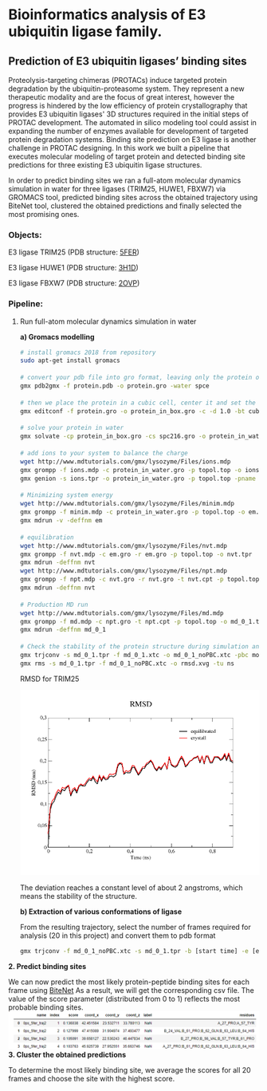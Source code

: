 # Bioinformatics analysis of E3 ubiquitin ligase family. 
## Prediction of E3 ubiquitin ligases’ binding sites



Proteolysis-targeting chimeras (PROTACs) induce targeted protein degradation by the ubiquitin-proteasome system. They represent a new therapeutic modality and are the focus of great interest, however the progress is hindered by the low efficiency of protein crystallography that provides E3 ubiquitin ligases' 3D structures required in the initial steps of PROTAC development. The automated in silico modeling tool could assist in expanding the number of enzymes available for development of targeted protein degradation systems. Binding site prediction on E3 ligase is another challenge in PROTAC designing. In this work we built a pipeline that executes molecular modeling of target protein and detected binding site predictions for three existing E3 ubiquitin ligase structures. 

In order to predict binding sites we ran a full-atom molecular dynamics simulation in water for three ligases (TRIM25, HUWE1, FBXW7) via GROMACS tool, predicted binding sites across the obtained trajectory using BiteNet tool, clustered the obtained predictions and finally selected the most promising ones.

### Objects:
Е3 ligase ТRIM25 (PDB structure: [5FER](https://www.rcsb.org/structure/5FER))

Е3 ligase HUWE1 (PDB structure: [3H1D](https://www.rcsb.org/structure/3H1D))

Е3 ligase FBXW7 (PDB structure: [2OVP](https://www.rcsb.org/structure/2OVP))

### Pipeline:
1. Run full-atom molecular dynamics simulation in water

      __a) Gromacs modelling__
      
      ```bash
      # install gromacs 2018 from repository
      sudo apt-get install gromacs 
      
      # convert your pdb file into gro format, leaving only the protein of interest in the configuration (for this you can use grep or any other way). Select field amber03
      gmx pdb2gmx -f protein.pdb -o protein.gro -water spce
      
      # then we place the protein in a cubic cell, center it and set the distance to the cell border at 1 nm
      gmx editconf -f protein.gro -o protein_in_box.gro -c -d 1.0 -bt cubic
      
      # solve your protein in water
      gmx solvate -cp protein_in_box.gro -cs spc216.gro -o protein_in_water.gro -p topol.top
      
      # add ions to your system to balance the charge
      wget http://www.mdtutorials.com/gmx/lysozyme/Files/ions.mdp
      gmx grompp -f ions.mdp -c protein_in_water.gro -p topol.top -o ions.tpr
      gmx genion -s ions.tpr -o protein_in_water.gro -p topol.top -pname NA -nname CL -neutral
       
      # Minimizing system energy
      wget http://www.mdtutorials.com/gmx/lysozyme/Files/minim.mdp
      gmx grompp -f minim.mdp -c protein_in_water.gro -p topol.top -o em.tpr
      gmx mdrun -v -deffnm em
      
      # equilibration
      wget http://www.mdtutorials.com/gmx/lysozyme/Files/nvt.mdp
      gmx grompp -f nvt.mdp -c em.gro -r em.gro -p topol.top -o nvt.tpr
      gmx mdrun -deffnm nvt
      wget http://www.mdtutorials.com/gmx/lysozyme/Files/npt.mdp
      gmx grompp -f npt.mdp -c nvt.gro -r nvt.gro -t nvt.cpt -p topol.top -o npt.tpr
      gmx mdrun -deffnm nvt
      
      # Production MD run
      wget http://www.mdtutorials.com/gmx/lysozyme/Files/md.mdp
      gmx grompp -f md.mdp -c npt.gro -t npt.cpt -p topol.top -o md_0_1.tpr
      gmx mdrun -deffnm md_0_1
      
      # Check the stability of the protein structure during simulation and calculate rmsd.
      gmx trjconv -s md_0_1.tpr -f md_0_1.xtc -o md_0_1_noPBC.xtc -pbc mol -center
      gmx rms -s md_0_1.tpr -f md_0_1_noPBC.xtc -o rmsd.xvg -tu ns
      ```
      
      RMSD for TRIM25
      
      ![Image alt](https://github.com/Daria-Andreeva/Bioinformatics-analysis-of-E3-ubiquitin-ligase-family/blob/main/TRIM25/rmsd.png)
      
      The deviation reaches a constant level of about 2 angstroms, which means the stability of the structure.
      
      __b) Extraction of various conformations of ligase__
      
      From the resulting trajectory, select the number of frames required for analysis (20 in this project) and convert them to pdb format
      
      ```bash
      gmx trjconv -f md_0_1_noPBC.xtc -s md_0_1.tpr -b [start time] -e [end time] -o frame.pdb
      ```
 __2. Predict binding sites__
  
  We can now predict the most likely protein-peptide binding sites for each frame using [BiteNet](https://sites.skoltech.ru/imolecule/tools/bitenet/)
  As a result, we will get the corresponding csv file. The value of the score parameter (distributed from 0 to 1) reflects the most probable binding sites.
  ![Image alt](https://github.com/Daria-Andreeva/Bioinformatics-analysis-of-E3-ubiquitin-ligase-family/blob/main/TRIM25/prediction_0.png)
__3. Cluster the obtained predictions__ 

To determine the most likely binding site, we average the scores for all 20 frames and choose the site with the highest score.
    
